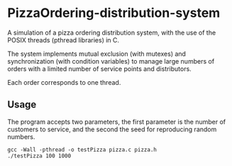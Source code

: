 # PizzaOrdering-distribution-system
 A simulation of a pizza ordering distribution system, with the use of the POSIX threads (pthread libraries) in C.
 
The system implements mutual exclusion (with mutexes) and synchronization (with condition variables) to manage large
numbers of orders with a limited number of service points and distributors. 
 
Each order corresponds to one thread.


## Usage
 The program accepts two parameters, the first parameter is the number of customers to
 service, and the second the seed for reproducing random numbers.

```
gcc -Wall -pthread -o testPizza pizza.c pizza.h
./testPizza 100 1000
```
